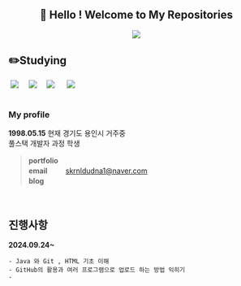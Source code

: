 <center>
  
## 🐰 Hello ! Welcome to My Repositories 

<img src="https://blog.kakaocdn.net/dn/Fh5mr/btsHSo5Yk7v/Ox8KPsprjBVEpZCu1WVGqK/img.png">

</center>








## ✏️Studying  
 
&nbsp;<img src="https://img.shields.io/badge/Git-F05032?style=flat-square&logo=git&logoColor=white"/> &nbsp;&nbsp;&nbsp;
<img src="https://img.shields.io/badge/HTML5-E34F26?style=flat-square&logo=html5&logoColor=white"/>&nbsp;&nbsp;&nbsp;&nbsp;
<img src="https://img.shields.io/badge/java-007396?style=flat-square&logo=java&logoColor=white"/> &nbsp;&nbsp;&nbsp;&nbsp;
<img src="https://img.shields.io/badge/GitHub-181717?style=flat-square&logo=GitHub&logoColor=white"/>&nbsp;&nbsp;&nbsp;&nbsp;



#
### My profile

**1998.05.15**  현재 경기도 용인시 거주중 \
풀스택 개발자 과정 학생

> **portfolio**　\
> **email** 　　  skrnldudna1@naver.com \
> **blog**&nbsp;&nbsp; 　　 


   
<br>   
   



## 진행사항
<b>2024.09.24~</b>

    - Java 와 Git , HTML 기초 이해 
    - GitHub의 활용과 여러 프로그램으로 업로드 하는 방법 익히기
    - 
